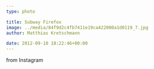```yaml
---
type: photo

title: Subway Firefox
image: ../media/84f9d2c4fb7411e19ca422000a1d0119_7.jpg
author: Matthias Kretschmann

date: 2012-09-10 18:22:46+00:00
---
```


from Instagram


